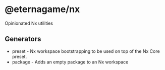 # @eternagame/nx

Opinionated Nx utilities

## Generators

- preset - Nx workspace bootstrapping to be used on top of the Nx Core preset.
- package - Adds an empty package to an Nx workspace
